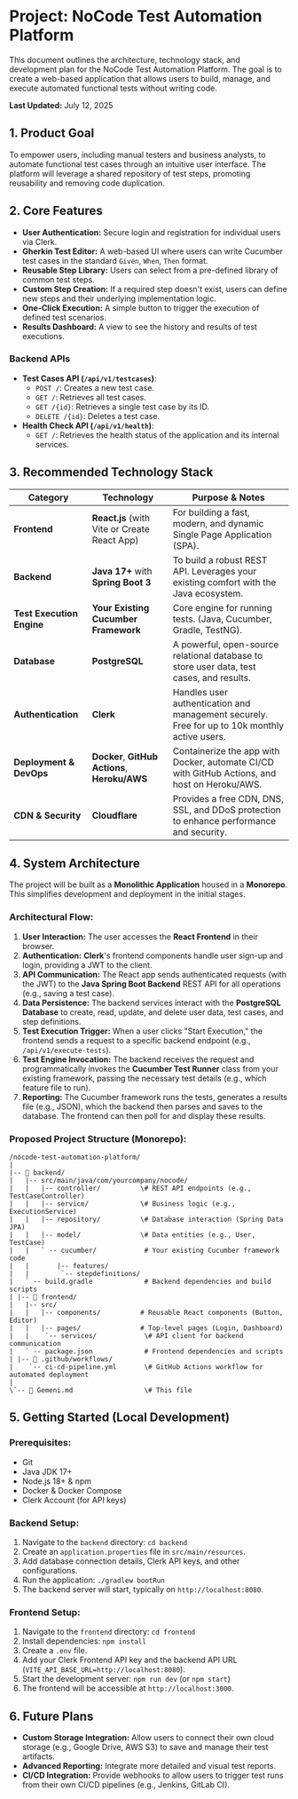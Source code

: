 # Project: NoCode Test Automation Platform

This document outlines the architecture, technology stack, and development plan for the NoCode Test Automation Platform. The goal is to create a web-based application that allows users to build, manage, and execute automated functional tests without writing code.

**Last Updated:** July 12, 2025

## 1. Product Goal

To empower users, including manual testers and business analysts, to automate functional test cases through an intuitive user interface. The platform will leverage a shared repository of test steps, promoting reusability and removing code duplication.

## 2. Core Features

-   **User Authentication:** Secure login and registration for individual users via Clerk.
-   **Gherkin Test Editor:** A web-based UI where users can write Cucumber test cases in the standard `Given`, `When`, `Then` format.
-   **Reusable Step Library:** Users can select from a pre-defined library of common test steps.
-   **Custom Step Creation:** If a required step doesn't exist, users can define new steps and their underlying implementation logic.
-   **One-Click Execution:** A simple button to trigger the execution of defined test scenarios.
-   **Results Dashboard:** A view to see the history and results of test executions.

### Backend APIs

-   **Test Cases API (`/api/v1/testcases`)**:
    -   `POST /`: Creates a new test case.
    -   `GET /`: Retrieves all test cases.
    -   `GET /{id}`: Retrieves a single test case by its ID.
    -   `DELETE /{id}`: Deletes a test case.
-   **Health Check API (`/api/v1/health`)**:
    -   `GET /`: Retrieves the health status of the application and its internal services.

## 3. Recommended Technology Stack

| Category                  | Technology                                     | Purpose & Notes                                                                          |
| ------------------------- | ---------------------------------------------- | ---------------------------------------------------------------------------------------- |
| **Frontend** | **React.js** (with Vite or Create React App)   | For building a fast, modern, and dynamic Single Page Application (SPA).                  |
| **Backend** | **Java 17+** with **Spring Boot 3** | To build a robust REST API. Leverages your existing comfort with the Java ecosystem.       |
| **Test Execution Engine** | **Your Existing Cucumber Framework** | Core engine for running tests. (Java, Cucumber, Gradle, TestNG).                       |
| **Database** | **PostgreSQL** | A powerful, open-source relational database to store user data, test cases, and results. |
| **Authentication** | **Clerk** | Handles user authentication and management securely. Free for up to 10k monthly active users. |
| **Deployment & DevOps** | **Docker**, **GitHub Actions**, **Heroku/AWS** | Containerize the app with Docker, automate CI/CD with GitHub Actions, and host on Heroku/AWS. |
| **CDN & Security** | **Cloudflare** | Provides a free CDN, DNS, SSL, and DDoS protection to enhance performance and security.    |

## 4. System Architecture

The project will be built as a **Monolithic Application** housed in a **Monorepo**. This simplifies development and deployment in the initial stages.

### Architectural Flow:

1.  **User Interaction:** The user accesses the **React Frontend** in their browser.
2.  **Authentication:** **Clerk**'s frontend components handle user sign-up and login, providing a JWT to the client.
3.  **API Communication:** The React app sends authenticated requests (with the JWT) to the **Java Spring Boot Backend** REST API for all operations (e.g., saving a test case).
4.  **Data Persistence:** The backend services interact with the **PostgreSQL Database** to create, read, update, and delete user data, test cases, and step definitions.
5.  **Test Execution Trigger:** When a user clicks "Start Execution," the frontend sends a request to a specific backend endpoint (e.g., `/api/v1/execute-tests`).
6.  **Test Engine Invocation:** The backend receives the request and programmatically invokes the **Cucumber Test Runner** class from your existing framework, passing the necessary test details (e.g., which feature file to run).
7.  **Reporting:** The Cucumber framework runs the tests, generates a results file (e.g., JSON), which the backend then parses and saves to the database. The frontend can then poll for and display these results.

### Proposed Project Structure (Monorepo):
```
/nocode-test-automation-platform/
|
|-- 📂 backend/
|   |-- src/main/java/com/yourcompany/nocode/
|   |   |-- controller/          \# REST API endpoints (e.g., TestCaseController)
|   |   |-- service/             \# Business logic (e.g., ExecutionService)
|   |   |-- repository/          \# Database interaction (Spring Data JPA)
|   |   |-- model/               \# Data entities (e.g., User, TestCase)
|   |   ` -- cucumber/            # Your existing Cucumber framework code 
|   |       |-- features/ 
|   |        `-- stepdefinitions/
|   ` -- build.gradle             # Backend dependencies and build scripts 
| |-- 📂 frontend/ 
|   |-- src/ 
|   |   |-- components/          # Reusable React components (Button, Editor) 
|   |   |-- pages/               # Top-level pages (Login, Dashboard) 
|   |    `-- services/            \# API client for backend communication
|   ` -- package.json             # Frontend dependencies and scripts 
| |-- 📂 .github/workflows/ 
|    `-- ci-cd-pipeline.yml       \# GitHub Actions workflow for automated deployment
|
\`-- 📄 Gemeni.md                  \# This file
```

## 5. Getting Started (Local Development)

### Prerequisites:

-   Git
-   Java JDK 17+
-   Node.js 18+ & npm
-   Docker & Docker Compose
-   Clerk Account (for API keys)

### Backend Setup:

1.  Navigate to the `backend` directory: `cd backend`
2.  Create an `application.properties` file in `src/main/resources`.
3.  Add database connection details, Clerk API keys, and other configurations.
4.  Run the application: `./gradlew bootRun`
5.  The backend server will start, typically on `http://localhost:8080`.

### Frontend Setup:

1.  Navigate to the `frontend` directory: `cd frontend`
2.  Install dependencies: `npm install`
3.  Create a `.env` file.
4.  Add your Clerk Frontend API key and the backend API URL (`VITE_API_BASE_URL=http://localhost:8080`).
5.  Start the development server: `npm run dev` (or `npm start`)
6.  The frontend will be accessible at `http://localhost:3000`.

## 6. Future Plans

-   **Custom Storage Integration:** Allow users to connect their own cloud storage (e.g., Google Drive, AWS S3) to save and manage their test artifacts.
-   **Advanced Reporting:** Integrate more detailed and visual test reports.
-   **CI/CD Integration:** Provide webhooks to allow users to trigger test runs from their own CI/CD pipelines (e.g., Jenkins, GitLab CI).
